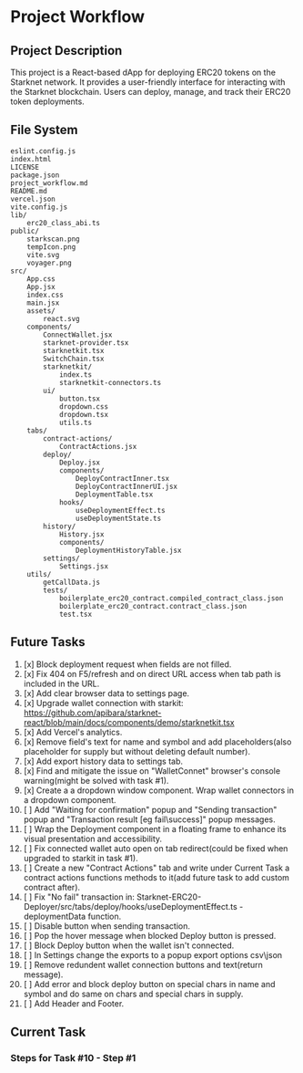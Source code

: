 # Project Workflow

## Project Description
This project is a React-based dApp for deploying ERC20 tokens on the Starknet network.
It provides a user-friendly interface for interacting with the Starknet blockchain.
Users can deploy, manage, and track their ERC20 token deployments.

## File System
```
eslint.config.js
index.html
LICENSE
package.json
project_workflow.md
README.md
vercel.json
vite.config.js
lib/
	erc20_class_abi.ts
public/
	starkscan.png
	tempIcon.png
	vite.svg
	voyager.png
src/
	App.css
	App.jsx
	index.css
	main.jsx
	assets/
		react.svg
	components/
		ConnectWallet.jsx
		starknet-provider.tsx
		starknetkit.tsx
		SwitchChain.tsx
		starknetkit/
			index.ts
			starknetkit-connectors.ts
		ui/
			button.tsx
			dropdown.css
			dropdown.tsx
			utils.ts
	tabs/
		contract-actions/
			ContractActions.jsx
		deploy/
			Deploy.jsx
			components/
				DeployContractInner.tsx
				DeployContractInnerUI.jsx
				DeploymentTable.tsx
			hooks/
				useDeploymentEffect.ts
				useDeploymentState.ts
		history/
			History.jsx
			components/
				DeploymentHistoryTable.jsx
		settings/
			Settings.jsx
	utils/
		getCallData.js
		tests/
			boilerplate_erc20_contract.compiled_contract_class.json
			boilerplate_erc20_contract.contract_class.json
			test.tsx
```

## Future Tasks

1. [x] Block deployment request when fields are not filled.
2. [x] Fix 404 on F5/refresh and on direct URL access when tab path is included in the URL.
3. [x] Add clear browser data to settings page.
4. [x] Upgrade wallet connection with starkit: https://github.com/apibara/starknet-react/blob/main/docs/components/demo/starknetkit.tsx
5. [x] Add Vercel's analytics.
6. [x] Remove field's text for name and symbol and add placeholders(also placeholder for supply but without deleting default number).
7. [x] Add export history data to settings tab.
8. [x] Find and mitigate the issue on "WalletConnet" browser's console warning(might be solved with task #1).
9. [x] Create a a dropdown window component. Wrap wallet connectors in a dropdown component.
10. [ ] Add "Waiting for confirmation" popup and "Sending transaction" popup and "Transaction result [eg fail\success]" popup messages.
11. [ ] Wrap the Deployment component in a floating frame to enhance its visual presentation and accessibility.
12. [ ] Fix connected wallet auto open on tab redirect(could be fixed when upgraded to starkit in task #1).
13. [ ] Create a new "Contract Actions" tab and write under Current Task a contract actions functions methods to it(add future task to add custom contract after).
14. [ ] Fix "No fail" transaction in: Starknet-ERC20-Deployer/src/tabs/deploy/hooks/useDeploymentEffect.ts - deploymentData function.
15. [ ] Disable button when sending transaction.
16. [ ] Pop the hover message when blocked Deploy button is pressed.
17. [ ] Block Deploy button when the wallet isn't connected.
18. [ ] In Settings change the exports to a popup export options csv\json
19. [ ] Remove redundent wallet connection buttons and text(return message).
20. [ ] Add error and block deploy button on special chars in name and symbol and do same on chars and special chars in supply.
21. [ ] Add Header and Footer.

## Current Task

### Steps for Task #10 - Step #1



